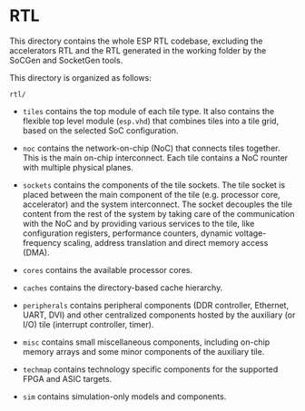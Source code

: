 # RTL

This directory contains the whole ESP RTL codebase, excluding the
accelerators RTL and the RTL generated in the working folder by the
SoCGen and SocketGen tools.

This directory is organized as follows:

`rtl/`

* `tiles` contains the top module of each tile type. It also contains
  the flexible top level module (`esp.vhd`) that combines tiles into a
  tile grid, based on the selected SoC configuration.

* `noc` contains the network-on-chip (NoC) that connects tiles
  together. This is the main on-chip interconnect. Each tile contains
  a NoC rounter with multiple physical planes.

* `sockets` contains the components of the tile sockets. The tile
  socket is placed between the main component of the tile
  (e.g. processor core, accelerator) and the system interconnect. The
  socket decouples the tile content from the rest of the system by
  taking care of the communication with the NoC and by providing
  various services to the tile, like configuration registers,
  performance counters, dynamic voltage-frequency scaling, address
  translation and direct memory access (DMA).

* `cores` contains the available processor cores.

* `caches` contains the directory-based cache hierarchy.

* `peripherals` contains peripheral components (DDR controller,
  Ethernet, UART, DVI) and other centralized components hosted by the
  auxiliary (or I/O) tile (interrupt controller, timer).

* `misc` contains small miscellaneous components, including on-chip
  memory arrays and some minor components of the auxiliary tile.

* `techmap` contains technology specific components for the supported
  FPGA and ASIC targets.

* `sim` contains simulation-only models and components.
